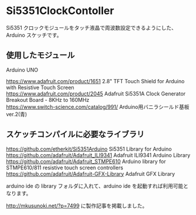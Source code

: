 # Si5351ClockContoller

Si5351 クロックモジュールをタッチ液晶で周波数設定できるようにした、Arduino スケッチです。

## 使用したモジュール

Arduino UNO

https://www.adafruit.com/product/1651 2.8" TFT Touch Shield for Arduino with Resistive Touch Screen  
https://www.adafruit.com/product/2045 Adafruit Si5351A Clock Generator Breakout Board - 8KHz to 160MHz  
https://www.switch-science.com/catalog/991/ Arduino用バニラシールド基板ver.2(青)  


## スケッチコンパイルに必要なライブラリ

https://github.com/etherkit/Si5351Arduino Si5351 Library for Arduino  
https://github.com/adafruit/Adafruit_ILI9341 Adafruit ILI9341 Arduino Library  
https://github.com/adafruit/Adafruit_STMPE610 Arduino library for STMPE610/811 resistive touch screen controllers  
https://github.com/adafruit/Adafruit-GFX-Library Adafruit GFX Library


arduino ide の library フォルダに入れて、arduino ide を起動すれば利用可能となります。  

http://mkusunoki.net/?p=7499 に製作記事を掲載しました。  
